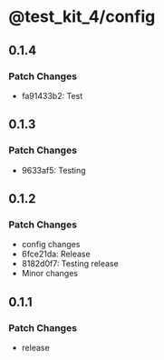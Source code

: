 # @test_kit_4/config

## 0.1.4

### Patch Changes

-   fa91433b2: Test

## 0.1.3

### Patch Changes

-   9633af5: Testing

## 0.1.2

### Patch Changes

-   config changes
-   6fce21da: Release
-   8182d0f7: Testing release
-   Minor changes

## 0.1.1

### Patch Changes

-   release

